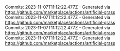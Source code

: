Commits: 2023-11-07T11:12:22.477Z - Generated via https://github.com/marketplace/actions/artificial-grass
<br>
Commits: 2023-11-07T11:12:22.477Z - Generated via https://github.com/marketplace/actions/artificial-grass
<br>
Commits: 2023-11-07T11:12:22.477Z - Generated via https://github.com/marketplace/actions/artificial-grass
<br>
Commits: 2023-11-07T11:12:22.477Z - Generated via https://github.com/marketplace/actions/artificial-grass
<br>
